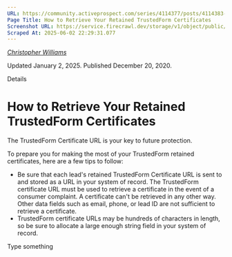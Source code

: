 ```yaml
---
URL: https://community.activeprospect.com/series/4114377/posts/4114383-how-to-retrieve-your-retained-trustedform-certificates
Page Title: How to Retrieve Your Retained TrustedForm Certificates
Screenshot URL: https://service.firecrawl.dev/storage/v1/object/public/media/screenshot-b1a8e5b3-4d2e-417e-a220-c2a5230b929c.png
Scraped At: 2025-06-02 22:29:31.077
---
```



[_Christopher Williams_](https://community.activeprospect.com/memberships/7846678-christopher-williams)

Updated January 2, 2025. Published December 20, 2020.

Details

# How to Retrieve Your Retained TrustedForm Certificates

The TrustedForm Certificate URL is your key to future protection.

To prepare you for making the most of your TrustedForm retained certificates, here are a few tips to follow:

- Be sure that each lead's retained TrustedForm Certificate URL is sent to and stored as a URL in your system of record. The TrustedForm certificate URL must be used to retrieve a certificate in the event of a consumer complaint. A certificate can't be retrieved in any other way. Other data fields such as email, phone, or lead ID are not sufficient to retrieve a certificate.
- TrustedForm certificate URLs may be hundreds of characters in length, so be sure to allocate a large enough string field in your system of record.

Type something
